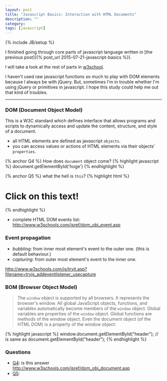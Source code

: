 ```yaml
---
layout: post
title: "Javascript Basics: Interaction with HTML Documents"
description: ""
category: 
tags: [javascript]
---
```

{% include JB/setup %}

I finished going through core parts of javascript language written
in [the previous post]({% post_url 2015-07-21-javascript-basics %}).

I will take a look at the rest of parts
in [w3school](http://www.w3schools.com/js/default.asp).

I haven't used raw javascript functions so much to play with DOM elements because
I always be with jQuery.
But, sometimes I'm in trouble whether I'm using jQuery or primitives in javascript.
I hope this study could help me out that kind of troubles.

---

### DOM (Document Object Model)

This is a W3C standard which defines interface that allows programs
and scripts to dynamically access and update the content, structure, and style of a document.

- all HTML elements are defined as javascript `objects`.
- you can access values or actions of HTML elements via their objects' `properties`.

{% anchor Q4 %} How does `document` object come?
{% highlight javascript %}
document.getElementById('hoge')
{% endhighlight %}

{% anchor Q5 %} what the hell is `this`?
{% highlight html %}
<h1 onclick="this.innerHTML='Ooops!'">Click on this text!</h1>
{% endhighlight %}

- complete HTML DOM events list: <http://www.w3schools.com/jsref/dom_obj_event.asp>

### Event propagation

- _bubbling_:  from inner most element's event to the outer one. (this is default behaviour.)
- _capturing_: from outer most element's event to the inner one.

<http://www.w3schools.com/js/tryit.asp?filename=tryjs_addeventlistener_usecapture>



### BOM (Browser Object Model)

> The `window` object is supported by all browsers. It represents the browser's window.
 All global JavaScript objects, functions, and variables automatically become members
 of the `window` object.
 Global variables are properties of the `window` object.
 Global functions are methods of the window object.
 Even the document object (of the HTML DOM) is a property of the window object:

{% highlight javascript %}
window.document.getElementById("header");
// is same as
document.getElementById("header");
{% endhighlight %}

### Questions
- [Q4](#Q4): is this answer <http://www.w3schools.com/jsref/dom_obj_document.asp>
- [Q5](#Q5): 
